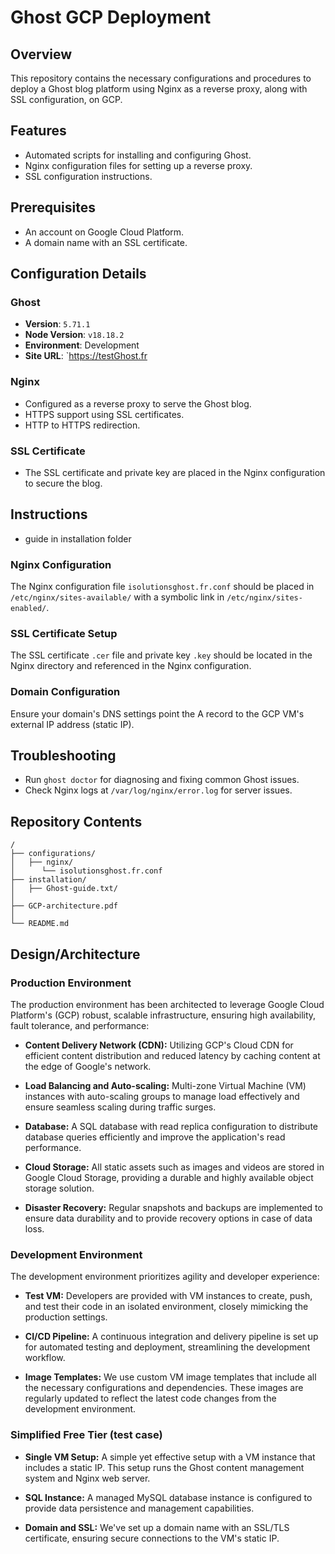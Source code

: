 # Ghost GCP Deployment

## Overview
This repository contains the necessary configurations and procedures to deploy a Ghost blog platform using Nginx as a reverse proxy, along with SSL configuration, on GCP.

## Features
- Automated scripts for installing and configuring Ghost.
- Nginx configuration files for setting up a reverse proxy.
- SSL configuration instructions.

## Prerequisites
- An account on Google Cloud Platform.
- A domain name with an SSL certificate.

## Configuration Details

### Ghost
- **Version**: `5.71.1`
- **Node Version**: `v18.18.2`
- **Environment**: Development
- **Site URL**: `https://testGhost.fr

### Nginx
- Configured as a reverse proxy to serve the Ghost blog.
- HTTPS support using SSL certificates.
- HTTP to HTTPS redirection.

### SSL Certificate
- The SSL certificate and private key are placed in the Nginx configuration to secure the blog.

## Instructions
- guide in installation folder

### Nginx Configuration
The Nginx configuration file `isolutionsghost.fr.conf` should be placed in `/etc/nginx/sites-available/` with a symbolic link in `/etc/nginx/sites-enabled/`.

### SSL Certificate Setup
The SSL certificate `.cer` file and private key `.key` should be located in the Nginx directory and referenced in the Nginx configuration.

### Domain Configuration
Ensure your domain's DNS settings point the A record to the GCP VM's external IP address (static IP).

## Troubleshooting
- Run `ghost doctor` for diagnosing and fixing common Ghost issues.
- Check Nginx logs at `/var/log/nginx/error.log` for server issues.

## Repository Contents
```
/
├── configurations/
│   ├── nginx/
│      └── isolutionsghost.fr.conf
├── installation/
│   ├── Ghost-guide.txt/
│
├── GCP-architecture.pdf
│      
└── README.md
```

## Design/Architecture

### Production Environment

The production environment has been architected to leverage Google Cloud Platform's (GCP) robust, scalable infrastructure, ensuring high availability, fault tolerance, and performance:

- **Content Delivery Network (CDN):** Utilizing GCP's Cloud CDN for efficient content distribution and reduced latency by caching content at the edge of Google's network.
  
- **Load Balancing and Auto-scaling:** Multi-zone Virtual Machine (VM) instances with auto-scaling groups to manage load effectively and ensure seamless scaling during traffic surges.

- **Database:** A SQL database with read replica configuration to distribute database queries efficiently and improve the application's read performance.

- **Cloud Storage:** All static assets such as images and videos are stored in Google Cloud Storage, providing a durable and highly available object storage solution.

- **Disaster Recovery:** Regular snapshots and backups are implemented to ensure data durability and to provide recovery options in case of data loss.

### Development Environment

The development environment prioritizes agility and developer experience:

- **Test VM:** Developers are provided with VM instances to create, push, and test their code in an isolated environment, closely mimicking the production settings.

- **CI/CD Pipeline:** A continuous integration and delivery pipeline is set up for automated testing and deployment, streamlining the development workflow.

- **Image Templates:** We use custom VM image templates that include all the necessary configurations and dependencies. These images are regularly updated to reflect the latest code changes from the development environment.

### Simplified Free Tier (test case)


- **Single VM Setup:** A simple yet effective setup with a VM instance that includes a static IP. This setup runs the Ghost content management system and Nginx web server.

- **SQL Instance:** A managed MySQL database instance is configured to provide data persistence and management capabilities.

- **Domain and SSL:** We've set up a domain name with an SSL/TLS certificate, ensuring secure connections to the VM's static IP.


